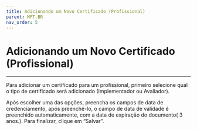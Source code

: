 ```yaml
---
title: Adicionando um Novo Certificado (Profissional)
parent: MPT.BR
nav_order: 5
---
```


# Adicionando um Novo Certificado (Profissional)
---

Para adicionar um certificado para um profissional, primeiro selecione qual o tipo de certificado será adicionado (Implementador ou Avaliador). 

Após escolher uma das opções, preencha os campos de data de credenciamento, após preenchê-lo, o campo de data de validade é preenchido automaticamente, com a data de expiração do documento( 3 anos.). Para finalizar, clique em “Salvar”.

